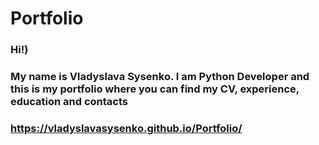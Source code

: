 # **Portfolio**

### Hi!) 

### My name is Vladyslava Sysenko. I am Python Developer and this is my portfolio where you can find my CV, experience, education and contacts 

### **https://vladyslavasysenko.github.io/Portfolio/**